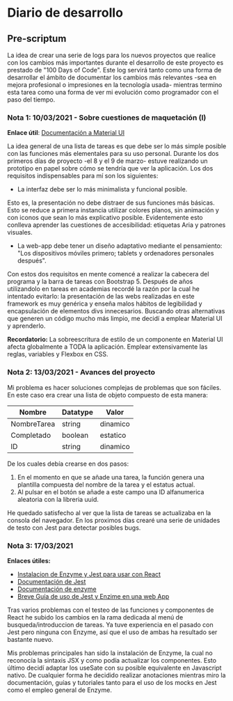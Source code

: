 # Diario de desarrollo

## Pre-scriptum
La idea de crear una serie de logs para los nuevos proyectos que realice con los cambios más importantes durante el desarrollo de este proyecto es prestado de "100 Days of Code". Este log servirá tanto como una forma de desarrollar el ámbito de documentar los cambios más relevantes -sea en mejora profesional o impresiones en la tecnología usada- mientras termino esta tarea como una forma de ver mi evolución como programador con el paso del tiempo.

### Nota 1: 10/03/2021 - Sobre cuestiones de maquetación (I)

**Enlace útil**: [Documentación a Material UI](https://material-ui.com)

La idea general de una lista de tareas es que debe ser lo más simple posible con las funciones más elementales para su uso personal. Durante los dos primeros días de proyecto -el 8 y el 9 de marzo- estuve realizando un prototipo en papel sobre cómo se tendría que ver la aplicación. Los dos requisitos indispensables para mí son los siguientes:

- La interfaz debe ser lo más minimalista y funcional posible.

Esto es, la presentación no debe distraer de sus funciones más básicas. Esto se reduce a primera instancia utilizar colores planos, sin animación y con iconos que sean lo más explicativo posible. Evidentemente esto conlleva aprender las cuestiones de accesibilidad: etiquetas Aria y patrones visuales.

- La web-app debe tener un diseño adaptativo mediante el pensamiento: "Los dispositivos móviles primero; tablets y ordenadores personales después".


Con estos dos requisitos en mente comencé a realizar la cabecera del programa y la barra de tareas con Bootstrap 5. Después de años utilizandolo en tareas en academias recordé la razón por la cual he intentado evitarlo: la presentación de las webs realizadas en este framework es muy genérica y enseña malos hábitos de legibilidad y encapsulación de elementos divs innecesarios. 
Buscando otras alternativas que generen un código mucho más limpio, me decidí a emplear Material UI y aprenderlo. 

**Recordatorio:** La sobreescritura de estilo de un componente en Material UI afecta globalmente a TODA la aplicación. Emplear extensivamente las reglas, variables y Flexbox en CSS.

### Nota 2: 13/03/2021 - Avances del proyecto

Mi problema es hacer soluciones complejas de problemas que son fáciles. En este caso era crear una lista de objeto compuesto de esta manera:

Nombre | Datatype | Valor
------ | -------- | ----
NombreTarea | string | dinamico
Completado | boolean | estatico
ID | string | dinamico

De los cuales debía crearse en dos pasos: 

1. En el momento en que se añade una tarea, la función genera una plantilla compuesta del nombre de la tarea y el estatus actual.
2. Al pulsar en el botón se añade a este campo una ID alfanumerica aleatoria con la libreria uuid.

He quedado satisfecho al ver que la lista de tareas se actualizaba en la consola del navegador. En los proximos días crearé una serie de unidades de testo con Jest para detectar posibles bugs. 

### Nota 3: 17/03/2021

**Enlaces útiles:** 
- [Instalacion de Enzyme y Jest para usar con React](https://stackoverflow.com/questions/65788095/syntaxerror-unexpected-token-on-shallow-render-with-enzyme-and-jest-in-reac)
- [Documentación de Jest](https://jestjs.io/docs/api)
- [Documentación de enzyme](https://enzymejs.github.io/enzyme/docs/api/)
- [Breve Guía de uso de Jest y Enzime en una web App](https://blog.usejournal.com/testing-with-jest-and-enzyme-in-react-part-6-snapshot-testing-in-jest-72fb0ce91c5a)

Tras varios problemas con el testeo de las funciones y componentes de React he subido los cambios en la rama dedicada al menú de busqueda/introduccion de tareas. Ya tuve experiencia en el pasado con Jest pero ninguna con Enzyme, así que el uso de ambas ha resultado ser bastante nuevo. 

Mis problemas principales han sido la instalación de Enzyme, la cual no reconocía la sintaxis JSX y como podía actualizar los componentes. Esto último decidí adaptar los useSate con su posible equivalente en Javascript nativo. De cualquier forma he decidido realizar anotaciones mientras miro la documentación, guías y tutoriales tanto para el uso de los mocks en Jest como el empleo general de Enzyme.
